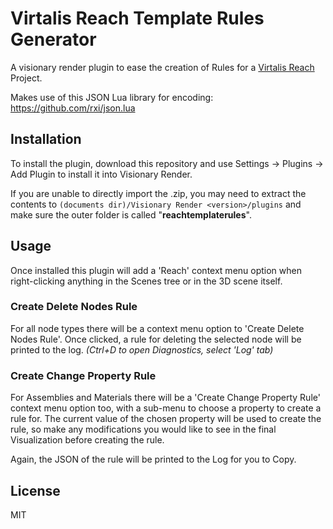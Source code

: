 # Virtalis Reach Template Rules Generator
A visionary render plugin to ease the creation of Rules for a [Virtalis Reach](https://www.virtalis.com/products/virtalis-reach) Project.

Makes use of this JSON Lua library for encoding: https://github.com/rxi/json.lua

## Installation
To install the plugin, download this repository and use Settings -> Plugins -> Add Plugin to install it into Visionary Render.

If you are unable to directly import the .zip, you may need to extract the contents to `(documents dir)/Visionary Render <version>/plugins` and make sure the outer folder is called "**reachtemplaterules**".

## Usage
Once installed this plugin will add a 'Reach' context menu option when right-clicking anything in the Scenes tree or in the 3D scene itself.

### Create Delete Nodes Rule

For all node types there will be a context menu option to 'Create Delete Nodes Rule'. Once clicked, a rule for deleting the selected node will be printed to the log. *(Ctrl+D to open Diagnostics, select 'Log' tab)*

### Create Change Property Rule

For Assemblies and Materials there will be a 'Create Change Property Rule' context menu option too, with a sub-menu to choose a property to create a rule for. The current value of the chosen property will be used to create the rule, so make any modifications you would like to see in the final Visualization before creating the rule.

Again, the JSON of the rule will be printed to the Log for you to Copy.


## License
MIT